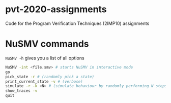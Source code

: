 # pvt-2020-assignments
Code for the Program Verification Techniques (2IMP10) assignments

# NuSMV commands
`NuSMV -h` gives you a list of all options

```bash
NuSMV -int <file.smv> # starts NuSMV in interactive mode
go
pick_state -r # (randomly pick a state)
print_current_state -v # (verbose)
simulate -r -k <N> # (simulate behaviour by randomly performing N steps)
show_traces -v
quit
```
